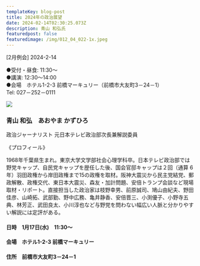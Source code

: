 ```yaml
---
templateKey: blog-post
title: 2024年の政治展望
date: 2024-02-14T02:30:25.073Z
description: 青山 和弘氏
featuredpost: false
featuredimage: /img/012_04_022-1x.jpeg
---
```

\[2月例会] 2024-2-14<br />


●受付・昼食: 11:30〜<br />
●講演: 12:30〜14:00<br />
●会場　ホテル1-2-3 前橋マーキュリー（前橋市大友町3－24－1）<br />
Tel: 027－252－0111<br />

![](/img/012_04_022-1x.jpeg)

### 青山 和弘　あおやま かずひろ

政治ジャーナリスト
元日本テレビ政治部次長兼解説委員

《プロフィール》

1968年千葉県生まれ。東京大学文学部社会心理学科卒。日本テレビ政治部では野党キャップ、自民党キャップを歴任した後、国会官邸キャップは２回（通算 6 年）羽田政権から岸田政権まで15の政権を取材。阪神大震災から民主党結党、郵政解散、政権交代、東日本大震災、森友・加計問題、安倍トランプ会談など現場取材・リポート。直接担当した政治家は枝野幸男、前原誠司、鳩山由紀夫、野田佳彦、山崎拓、武部勤、野中広務、亀井静香、安倍晋三、小渕優子、小野寺五典、林芳正、武田良太、小川淳也など与野党を問わない幅広い人脈と分かりやすい解説には定評がある。

#### 日時　1月17日(水)　11:30〜

#### 会場　ホテル1-2-3 前橋マーキュリー

#### 住所　前橋市大友町3－24－1